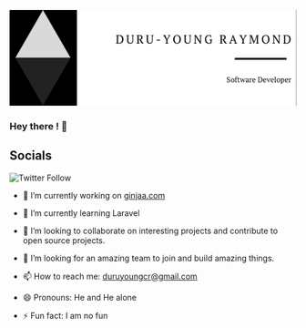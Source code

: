 [![Header](https://github.com/duruyoungcr/duruyoungcr/blob/main/readme_header_fixed.png "Header")](https://rayced.com/)


### Hey there ! 👋 


## Socials

![Twitter Follow](https://img.shields.io/twitter/follow/duruyoungcr?label=Follow%20me&style=social)

- 🔭 I’m currently working on [ginjaa.com](ginjaa.com)

- 🌱 I’m currently learning Laravel

- 👯 I’m looking to collaborate on interesting projects and contribute to open source projects.

- 🤔 I’m looking for an amazing team to join and build amazing things. 

- 📫 How to reach me: duruyoungcr@gmail.com

- 😄 Pronouns: He and He alone

- ⚡ Fun fact: I am no fun
<!--
**duruyoungcr/duruyoungcr** is a ✨ _special_ ✨ repository because its `README.md` (this file) appears on your GitHub profile.

Here are some ideas to get you started:

- 🔭 I’m currently working on ...

- 🌱 I’m currently learning ...
- 👯 I’m looking to collaborate on ...
- 🤔 I’m looking for help with ...
- 💬 Ask me about ...
- 📫 How to reach me: ...
- 😄 Pronouns: ...
- ⚡ Fun fact: ...

## Socials

![Twitter Follow](https://img.shields.io/twitter/follow/duruyoungcr?label=Follow%20me&style=social)
-->
